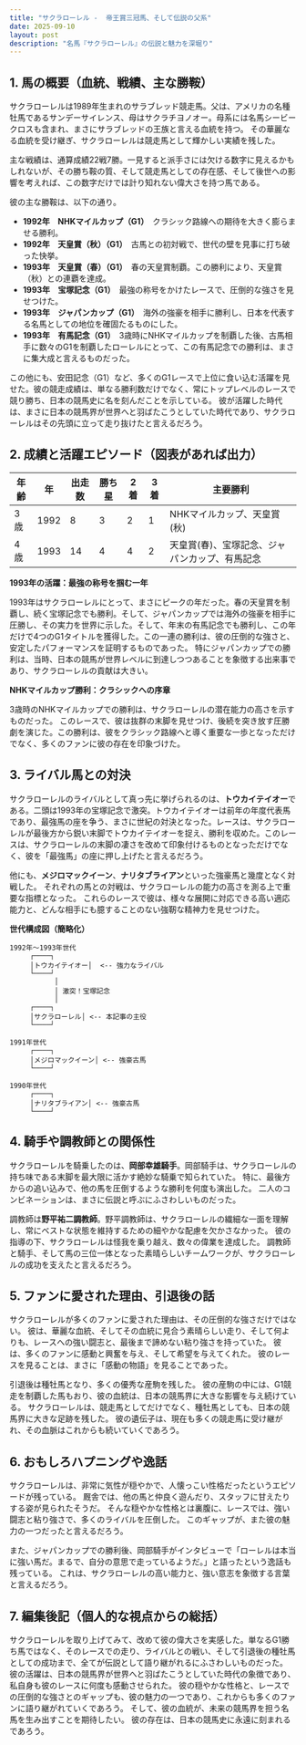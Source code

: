 ```yaml
---
title: "サクラローレル -  帝王賞三冠馬、そして伝説の父系"
date: 2025-09-10
layout: post
description: "名馬『サクラローレル』の伝説と魅力を深堀り"
---
```


## 1. 馬の概要（血統、戦績、主な勝鞍）

サクラローレルは1989年生まれのサラブレッド競走馬。父は、アメリカの名種牡馬であるサンデーサイレンス、母はサクラチヨノオー。母系には名馬シービークロスも含まれ、まさにサラブレッドの王族と言える血統を持つ。  その華麗なる血統を受け継ぎ、サクラローレルは競走馬として輝かしい実績を残した。

主な戦績は、通算成績22戦7勝。一見すると派手さには欠ける数字に見えるかもしれないが、その勝ち鞍の質、そして競走馬としての存在感、そして後世への影響を考えれば、この数字だけでは計り知れない偉大さを持つ馬である。

彼の主な勝鞍は、以下の通り。

* **1992年　NHKマイルカップ（G1）**　クラシック路線への期待を大きく膨らませる勝利。
* **1992年　天皇賞（秋）（G1）**　古馬との初対戦で、世代の壁を見事に打ち破った快挙。
* **1993年　天皇賞（春）（G1）**　春の天皇賞制覇。この勝利により、天皇賞（秋）との連覇を達成。
* **1993年　宝塚記念（G1）**　最強の称号をかけたレースで、圧倒的な強さを見せつけた。
* **1993年　ジャパンカップ（G1）**　海外の強豪を相手に勝利し、日本を代表する名馬としての地位を確固たるものにした。
* **1993年　有馬記念（G1）**　3歳時にNHKマイルカップを制覇した後、古馬相手に数々のG1を制覇したローレルにとって、この有馬記念での勝利は、まさに集大成と言えるものだった。


この他にも、安田記念（G1）など、多くのG1レースで上位に食い込む活躍を見せた。彼の競走成績は、単なる勝利数だけでなく、常にトップレベルのレースで競り勝ち、日本の競馬史に名を刻んだことを示している。  彼が活躍した時代は、まさに日本の競馬界が世界へと羽ばたこうとしていた時代であり、サクラローレルはその先頭に立って走り抜けたと言えるだろう。


## 2. 成績と活躍エピソード（図表があれば出力）

| 年齢 | 年 | 出走数 | 勝ち星 | 2着 | 3着 | 主要勝利 |
|---|---|---|---|---|---|---|
| 3歳 | 1992 | 8 | 3 | 2 | 1 | NHKマイルカップ、天皇賞(秋) |
| 4歳 | 1993 | 14 | 4 | 4 | 2 | 天皇賞(春)、宝塚記念、ジャパンカップ、有馬記念 |

**1993年の活躍：最強の称号を掴む一年**

1993年はサクラローレルにとって、まさにピークの年だった。春の天皇賞を制覇し、続く宝塚記念でも勝利。そして、ジャパンカップでは海外の強豪を相手に圧勝し、その実力を世界に示した。そして、年末の有馬記念でも勝利し、この年だけで4つのG1タイトルを獲得した。この一連の勝利は、彼の圧倒的な強さと、安定したパフォーマンスを証明するものであった。  特にジャパンカップでの勝利は、当時、日本の競馬が世界レベルに到達しつつあることを象徴する出来事であり、サクラローレルの貢献は大きい。


**NHKマイルカップ勝利：クラシックへの序章**

3歳時のNHKマイルカップでの勝利は、サクラローレルの潜在能力の高さを示すものだった。  このレースで、彼は抜群の末脚を見せつけ、後続を突き放す圧勝劇を演じた。この勝利は、彼をクラシック路線へと導く重要な一歩となっただけでなく、多くのファンに彼の存在を印象づけた。


## 3. ライバル馬との対決

サクラローレルのライバルとして真っ先に挙げられるのは、**トウカイテイオー**である。二頭は1993年の宝塚記念で激突。トウカイテイオーは前年の年度代表馬であり、最強馬の座を争う、まさに世紀の対決となった。レースは、サクラローレルが最後方から鋭い末脚でトウカイテイオーを捉え、勝利を収めた。このレースは、サクラローレルの末脚の凄さを改めて印象付けるものとなっただけでなく、彼を「最強馬」の座に押し上げたと言えるだろう。

他にも、**メジロマックイーン**、**ナリタブライアン**といった強豪馬と幾度となく対戦した。  それぞれの馬との対戦は、サクラローレルの能力の高さを測る上で重要な指標となった。  これらのレースで彼は、様々な展開に対応できる高い適応能力と、どんな相手にも臆することのない強靭な精神力を見せつけた。


**世代構成図（簡略化）**

```
1992年～1993年世代
     ┌────┐
     │トウカイテイオー│  <-- 強力なライバル
     └────┘
           │
           │ 激突！宝塚記念
           │
     ┌────┐
     │サクラローレル│ <-- 本記事の主役
     └────┘

1991年世代
     ┌────┐
     │メジロマックイーン│ <-- 強豪古馬
     └────┘

1990年世代
     ┌────┐
     │ナリタブライアン│ <-- 強豪古馬
     └────┘
```


## 4. 騎手や調教師との関係性

サクラローレルを騎乗したのは、**岡部幸雄騎手**。岡部騎手は、サクラローレルの持ち味である末脚を最大限に活かす絶妙な騎乗で知られていた。  特に、最後方からの追い込みで、他の馬を圧倒するような勝利を何度も演出した。  二人のコンビネーションは、まさに伝説と呼ぶにふさわしいものだった。

調教師は**野平祐二調教師**。野平調教師は、サクラローレルの繊細な一面を理解し、常にベストな状態を維持するための細やかな配慮を欠かさなかった。  彼の指導の下、サクラローレルは怪我を乗り越え、数々の偉業を達成した。  調教師と騎手、そして馬の三位一体となった素晴らしいチームワークが、サクラローレルの成功を支えたと言えるだろう。


## 5. ファンに愛された理由、引退後の話

サクラローレルが多くのファンに愛された理由は、その圧倒的な強さだけではない。  彼は、華麗な血統、そしてその血統に見合う素晴らしい走り、そして何よりも、レースへの強い闘志と、最後まで諦めない粘り強さを持っていた。  彼は、多くのファンに感動と興奮を与え、そして希望を与えてくれた。  彼のレースを見ることは、まさに「感動の物語」を見ることであった。

引退後は種牡馬となり、多くの優秀な産駒を残した。  彼の産駒の中には、G1競走を制覇した馬もおり、彼の血統は、日本の競馬界に大きな影響を与え続けている。  サクラローレルは、競走馬としてだけでなく、種牡馬としても、日本の競馬界に大きな足跡を残した。 彼の遺伝子は、現在も多くの競走馬に受け継がれ、その血脈はこれからも続いていくであろう。


## 6. おもしろハプニングや逸話

サクラローレルは、非常に気性が穏やかで、人懐っこい性格だったというエピソードが残っている。  厩舎では、他の馬と仲良く遊んだり、スタッフに甘えたりする姿が見られたそうだ。  そんな穏やかな性格とは裏腹に、レースでは、強い闘志と粘り強さで、多くのライバルを圧倒した。  このギャップが、また彼の魅力の一つだったと言えるだろう。

また、ジャパンカップでの勝利後、岡部騎手がインタビューで「ローレルは本当に強い馬だ。まるで、自分の意思で走っているようだ。」と語ったという逸話も残っている。  これは、サクラローレルの高い能力と、強い意志を象徴する言葉と言えるだろう。


## 7. 編集後記（個人的な視点からの総括）

サクラローレルを取り上げてみて、改めて彼の偉大さを実感した。単なるG1勝ち馬ではなく、そのレースでの走り、ライバルとの戦い、そして引退後の種牡馬としての成功まで、全てが伝説として語り継がれるにふさわしいものだった。  彼の活躍は、日本の競馬界が世界へと羽ばたこうとしていた時代の象徴であり、私自身も彼のレースに何度も感動させられた。  彼の穏やかな性格と、レースでの圧倒的な強さとのギャップも、彼の魅力の一つであり、これからも多くのファンに語り継がれていくであろう。  そして、彼の血統が、未来の競馬界を担う名馬を生み出すことを期待したい。  彼の存在は、日本の競馬史に永遠に刻まれるであろう。
